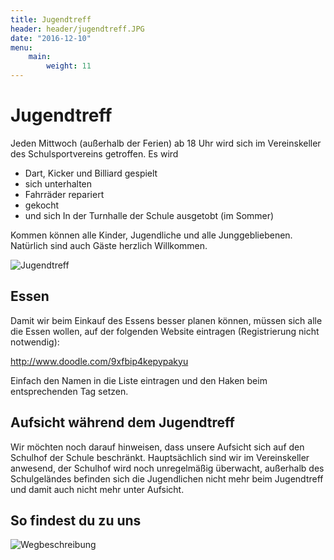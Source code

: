 ```yaml
---
title: Jugendtreff
header: header/jugendtreff.JPG
date: "2016-12-10"
menu:
    main:
        weight: 11
---
```


# Jugendtreff

Jeden Mittwoch (außerhalb der Ferien) ab 18 Uhr wird sich im Vereinskeller des Schulsportvereins getroffen. Es wird

* Dart, Kicker und Billiard gespielt
* sich unterhalten
* Fahrräder repariert
* gekocht
* und sich In der Turnhalle der Schule ausgetobt (im Sommer)

Kommen können alle Kinder, Jugendliche und alle Junggebliebenen. Natürlich sind auch Gäste herzlich Willkommen.

![Jugendtreff](jugendtreff/DSC_0043_3.JPG)

## Essen

Damit wir beim Einkauf des Essens besser planen können, müssen sich alle die Essen wollen, auf der folgenden Website eintragen (Registrierung nicht notwendig):  

http://www.doodle.com/9xfbip4kepypakyu 

Einfach den Namen in die Liste eintragen und den Haken beim entsprechenden Tag setzen.

## Aufsicht während dem Jugendtreff

Wir möchten noch darauf hinweisen, dass unsere Aufsicht sich auf den Schulhof der Schule beschränkt. Hauptsächlich sind wir im Vereinskeller anwesend, der Schulhof wird noch unregelmäßig überwacht, außerhalb des Schulgeländes befinden sich die Jugendlichen nicht mehr beim Jugendtreff und damit auch nicht mehr unter Aufsicht.

## So findest du zu uns

![Wegbeschreibung](wegbeschreibung.png)
